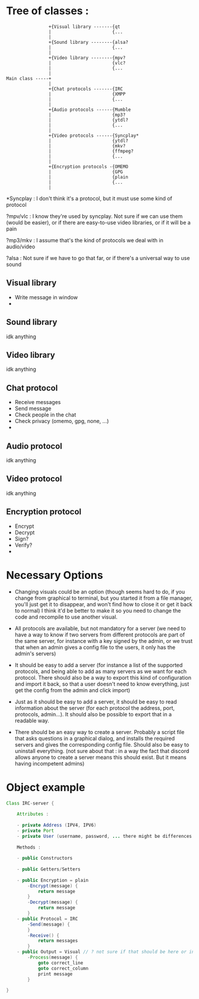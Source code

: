 # Tree of classes :
```
                +{Visual library -------{qt
                |                       {...
                |
                +{Sound library --------{alsa?
                |                       {...
                |
                +{Video library --------{mpv?
                |                       {vlc?
                |                       {...
                |
Main class -----+
                |
                +{Chat protocols -------{IRC
                |                       {XMPP
                |                       {...
                |
                +{Audio protocols ------{Mumble
                |                       {mp3?
                |                       {ytdl?
                |                       {...
                |
                +{Video protocols ------{Syncplay*
                |                       {ytdl?
                |                       {mkv?
                |                       {ffmpeg?
                |                       {...
                |
                +{Encryption protocols -{OMEMO
                |                       {GPG
                |                       {plain
                |                       {...
                |
```

*Syncplay : I don't think it's a protocol, but it must use some kind of protocol

?mpv/vlc : I know they're used by syncplay. Not sure if we can use them (would be easier), or if there are easy-to-use video libraries, or if it will be a pain

?mp3/mkv : I assume that's the kind of protocols we deal with in audio/video

?alsa : Not sure if we have to go that far, or if there's a universal way to use sound

## Visual library

- Write message in window
- 

## Sound library

idk anything

## Video library

idk anything

## Chat protocol

- Receive messages
- Send message
- Check people in the chat
- Check privacy (omemo, gpg, none, ...)
- 

## Audio protocol

idk anything

## Video protocol

idk anything

## Encryption protocol

- Encrypt
- Decrypt
- Sign?
- Verify?
- 

# Necessary Options

- Changing visuals could be an option (though seems hard to do, if you change from graphical to terminal, but you started it from a file manager, you'll just get it to disappear, and won't find how to close it or get it back to normal)
I think it'd be better to make it so you need to change the code and recompile to use another visual.

- All protocols are available, but not mandatory for a server (we need to have a way to know if two servers from different protocols are part of the same server, for instance with a key signed by the admin, or we trust that when an admin gives a config file to the users, it only has the admin's servers)

- It should be easy to add a server (for instance a list of the supported protocols, and being able to add as many servers as we want for each protocol. There should also be a way to export this kind of configuration and import it back, so that a user doesn't need to know everything, just get the config from the admin and click import)

- Just as it should be easy to add a server, it should be easy to read information about the server (for each protocol the address, port, protocols, admin...). It should also be possible to export that in a readable way.

- There should be an easy way to create a server. Probably a script file that asks questions in a graphical dialog, and installs the required servers and gives the corresponding config file. Should also be easy to uninstall everything.
(not sure about that : in a way the fact that discord allows anyone to create a server means this should exist. But it means having incompetent admins)

# Object example

```java
Class IRC-server {
    
    Attributes :
    
    - private Address (IPV4, IPV6)
    - private Port
    - private User (username, password, ... there might be differences between protocols, like on IRC password is not always mandatory, also if we use OMEMO we need the OMEMO keys, etc...)
    
    Methods :
    
    - public Constructors
    
    - public Getters/Setters
    
    - public Encryption = plain
        -Encrypt(message) {
            return message
        }
        -Decrypt(message) {
            return message
        }
    - public Protocol = IRC
        -Send(message) {
        }
        -Receive() {
            return messages
        }
    - public Output = Visual // ? not sure if that should be here or in the main class
        -Process(message) {
            goto correct_line
            goto correct_column
            print message
        }
    
}
```
